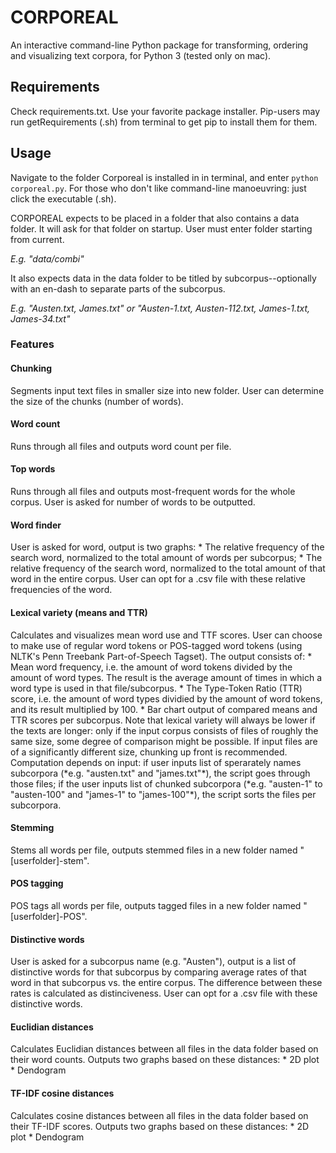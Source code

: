 CORPOREAL
========================

An interactive command-line Python package for transforming, ordering and visualizing text corpora, for Python 3 (tested only on mac).


<h2> Requirements </h2>

Check requirements.txt. Use your favorite package installer. Pip-users may run getRequirements (.sh) from terminal to get pip to install them for them.


<h2> Usage </h2>
 
Navigate to the folder Corporeal is installed in in terminal, and enter `python corporeal.py`.
For those who don't like command-line manoeuvring: just click the executable (.sh). 

CORPOREAL expects to be placed in a folder that also contains a data folder. It will ask for that folder on startup. User must enter folder starting from current.

*E.g. "data/combi"*

It also expects data in the data folder to be titled by subcorpus--optionally with an en-dash to separate parts of the subcorpus.

*E.g. "Austen.txt, James.txt" or "Austen-1.txt, Austen-112.txt, James-1.txt, James-34.txt"*


<h3> Features </h3>

<h4>Chunking</h4>
Segments input text files in smaller size into new folder. User can determine the size of the chunks (number of words). 

<h4>Word count</h4>
Runs through all files and outputs word count per file.

<h4>Top words</h4>
Runs through all files and outputs most-frequent words for the whole corpus. User is asked for number of words to be outputted.

<h4>Word finder</h4>
User is asked for word, output is two graphs:
* The relative frequency of the search word, normalized to the total amount of words per subcorpus;
* The relative frequency of the search word, normalized to the total amount of that word in the entire corpus.
User can opt for a .csv file with these relative frequencies of the word. 

<h4>Lexical variety (means and TTR)</h4>
Calculates and visualizes mean word use and TTF scores. User can choose to make use of regular word tokens or POS-tagged word tokens (using NLTK's Penn Treebank Part-of-Speech Tagset). The output consists of:
* Mean word frequency, i.e. the amount of word tokens divided by the amount of word types. The result is the average amount of times in which a word type is used in that file/subcorpus.
* The Type-Token Ratio (TTR) score, i.e. the amount of word types dividied by the amount of word tokens, and its result multiplied by 100.
* Bar chart output of compared means and TTR scores per subcorpus. 
Note that lexical variety will always be lower if the texts are longer: only if the input corpus consists of files of roughly the same size, some degree of comparison might be possible. If input files are of a significantly different size, chunking up front is recommended.
Computation depends on input: if user inputs list of sperarately names subcorpora (*e.g. "austen.txt" and "james.txt"*), the script goes through those files; if the user inputs list of chunked subcorpora (*e.g. "austen-1" to "austen-100" and "james-1" to "james-100"*), the script sorts the files per subcorpora.

<h4>Stemming</h4>
Stems all words per file, outputs stemmed files in a new folder named 
"[userfolder]-stem".

<h4>POS tagging</h4>
POS tags all words per file, outputs tagged files in a new folder named 
"[userfolder]-POS".

<h4>Distinctive words</h4>
User is asked for a subcorpus name (e.g. "Austen"), output is a list of distinctive words for that subcorpus by comparing average rates of that word in that subcorpus vs. the entire corpus. The difference between these rates is calculated as distinciveness. User can opt for a .csv file with these distinctive words. 

<h4>Euclidian distances</h4>
Calculates Euclidian distances between all files in the data folder based on their word counts. Outputs two graphs based on these distances:
* 2D plot
* Dendogram

<h4>TF-IDF cosine distances</h4>
Calculates cosine distances between all files in the data folder based on their TF-IDF scores. Outputs two graphs based on these distances:
* 2D plot
* Dendogram

